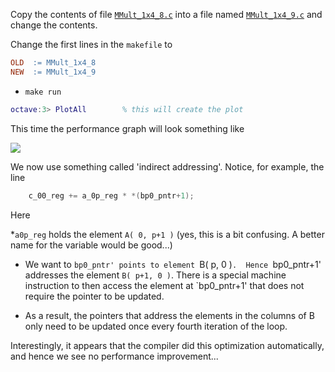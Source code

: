 Copy the contents of file [`MMult_1x4_8.c`](https://github.com/SudoNohup/HowToOptimizeGemm/blob/master/src/MMult_1x4_8.c) into a file named [`MMult_1x4_9.c`](https://github.com/SudoNohup/HowToOptimizeGemm/blob/master/src/MMult_1x4_9.c) and change the contents.

Change the first lines in the `makefile` to
```makefile
OLD  := MMult_1x4_8
NEW  := MMult_1x4_9     
```
 * `make run`
```matlab
octave:3> PlotAll        % this will create the plot
```

This time the performance graph will look something like


![](https://github.com/SudoNohup/HowToOptimizeGemm/raw/master/figures/compare_MMult-1x4-8_MMult-1x4-9.png)

We now use something called 'indirect addressing'.   Notice, for example, the line 
```c
    c_00_reg += a_0p_reg * *(bp0_pntr+1);
```
Here 

 *`a0p_reg` holds the element `A( 0, p+1 )`  (yes, this is a bit confusing.  A better name for the variable would be good...)

 * We want to `bp0_pntr' points to element `B( p, 0 )`.  Hence `bp0_pntr+1' addresses the element `B( p+1, 0 )`.  There is a special machine instruction to then access the element at `bp0_pntr+1' that does not require the pointer to be updated.

 * As a result, the pointers that address the elements in the columns of B only need to be updated once every fourth iteration of the loop.

Interestingly, it appears that the compiler did this optimization automatically, and hence we see no performance improvement...
